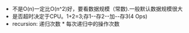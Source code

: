 - 不是O(n)一定比O(n^2)好，要看数据规模（常数).一般默认数据规模很大
- 是否超时决定于CPU。1+2=3;存1--存2--加--存3(4 Ops)
- recursion: 递归次数 * 每次递归中的操作次数